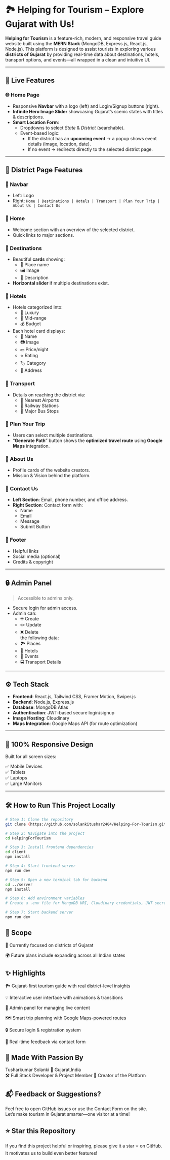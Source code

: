 
# 🏞️ Helping for Tourism – Explore Gujarat with Us!


**Helping for Tourism** is a feature-rich, modern, and responsive travel guide website built using the **MERN Stack** (MongoDB, Express.js, React.js, Node.js). This platform is designed to assist tourists in exploring various **districts of Gujarat** by providing real-time data about destinations, hotels, transport options, and events—all wrapped in a clean and intuitive UI.

---

## 🚀 Live Features

### 🌐 Home Page
- Responsive **Navbar** with a logo (left) and Login/Signup buttons (right).
- **Infinite Hero Image Slider** showcasing Gujarat’s scenic states with titles & descriptions.
- **Smart Location Form**:
  - Dropdowns to select *State* & *District* (searchable).
  - Event-based logic:
    - If the district has an **upcoming event** → a popup shows event details (image, location, date).
    - If no event → redirects directly to the selected district page.

---

## 🧭 District Page Features

### 🔹 Navbar
- Left: Logo  
- Right: `Home | Destinations | Hotels | Transport | Plan Your Trip | About Us | Contact Us`

### 🔹 Home
- Welcome section with an overview of the selected district.
- Quick links to major sections.

### 🔹 Destinations
- Beautiful **cards** showing:
  - 📍 Place name  
  - 🖼️ Image  
  - 📖 Description  
- **Horizontal slider** if multiple destinations exist.

### 🔹 Hotels
- Hotels categorized into:
  - 💎 Luxury
  - 💼 Mid-range
  - 💰 Budget  
- Each hotel card displays:
  - 🏨 Name  
  - 📷 Image  
  - 💵 Price/night  
  - ⭐ Rating  
  - 🏷️ Category  
  - 📍 Address

### 🔹 Transport
- Details on reaching the district via:
  - 🛫 Nearest Airports  
  - 🚆 Railway Stations  
  - 🚌 Major Bus Stops

### 🔹 Plan Your Trip
- Users can select multiple destinations.
- “**Generate Path**” button shows the **optimized travel route** using **Google Maps** integration.

### 🔹 About Us
- Profile cards of the website creators.
- Mission & Vision behind the platform.

### 🔹 Contact Us
- **Left Section**: Email, phone number, and office address.
- **Right Section**: Contact form with:
  - Name  
  - Email  
  - Message  
  - Submit Button

### 🔹 Footer
- Helpful links  
- Social media (optional)  
- Credits & copyright

---

## 🔒 Admin Panel

> Accessible to admins only.

- Secure login for admin access.
- Admin can:
  - ➕ Create  
  - ✏️ Update  
  - ❌ Delete  
  the following data:
  - 🏞️ Places  
  - 🏨 Hotels  
  - 🎉 Events  
  - 🚍 Transport Details

---

## ⚙️ Tech Stack

- **Frontend**: React.js, Tailwind CSS, Framer Motion, Swiper.js  
- **Backend**: Node.js, Express.js  
- **Database**: MongoDB Atlas  
- **Authentication**: JWT-based secure login/signup  
- **Image Hosting**: Cloudinary  
- **Maps Integration**: Google Maps API (for route optimization)

---

## 📱 100% Responsive Design

Built for all screen sizes:

✅ Mobile Devices  
✅ Tablets  
✅ Laptops  
✅ Large Monitors

---

## 🛠️ How to Run This Project Locally

```bash
# Step 1: Clone the repository
git clone (https://github.com/solankitushar2404/Helping-For-Tourism.git)

# Step 2: Navigate into the project
cd HelpingForTourism

# Step 3: Install frontend dependencies
cd client
npm install

# Step 4: Start frontend server
npm run dev

# Step 5: Open a new terminal tab for backend
cd ../server
npm install

# Step 6: Add environment variables
# Create a .env file for MongoDB URI, Cloudinary credentials, JWT secret, etc.

# Step 7: Start backend server
npm run dev
```

## 🧠 Scope
🎯 Currently focused on districts of Gujarat

🌍 Future plans include expanding across all Indian states

## ✨ Highlights
🏞️ Gujarat-first tourism guide with real district-level insights

💡 Interactive user interface with animations & transitions

🔐 Admin panel for managing live content

🗺️ Smart trip planning with Google Maps-powered routes

🔒 Secure login & registration system

💬 Real-time feedback via contact form

## 🙌 Made With Passion By
Tusharkumar Solanki
📍 Gujarat,India  
🛠️ Full Stack Developer & Project Member 
💼 Creator of the Platform

## 📬 Feedback or Suggestions?
Feel free to open GitHub issues or use the Contact Form on the site.  
Let’s make tourism in Gujarat smarter—one visitor at a time!

## ⭐ Star this Repository
If you find this project helpful or inspiring, please give it a star ⭐ on GitHub.  
It motivates us to build even better features!
